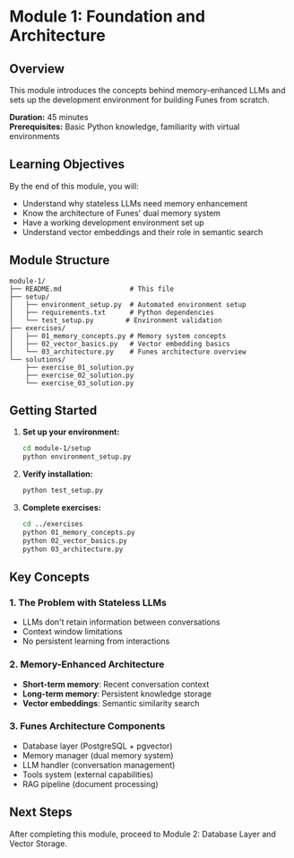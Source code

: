 # Module 1: Foundation and Architecture

## Overview
This module introduces the concepts behind memory-enhanced LLMs and sets up the development environment for building Funes from scratch.

**Duration:** 45 minutes  
**Prerequisites:** Basic Python knowledge, familiarity with virtual environments

## Learning Objectives
By the end of this module, you will:
- Understand why stateless LLMs need memory enhancement
- Know the architecture of Funes' dual memory system
- Have a working development environment set up
- Understand vector embeddings and their role in semantic search

## Module Structure
```
module-1/
├── README.md                 # This file
├── setup/
│   ├── environment_setup.py  # Automated environment setup
│   ├── requirements.txt      # Python dependencies
│   └── test_setup.py        # Environment validation
├── exercises/
│   ├── 01_memory_concepts.py # Memory system concepts
│   ├── 02_vector_basics.py   # Vector embedding basics
│   └── 03_architecture.py    # Funes architecture overview
└── solutions/
    ├── exercise_01_solution.py
    ├── exercise_02_solution.py
    └── exercise_03_solution.py
```

## Getting Started

1. **Set up your environment:**
   ```bash
   cd module-1/setup
   python environment_setup.py
   ```

2. **Verify installation:**
   ```bash
   python test_setup.py
   ```

3. **Complete exercises:**
   ```bash
   cd ../exercises
   python 01_memory_concepts.py
   python 02_vector_basics.py
   python 03_architecture.py
   ```

## Key Concepts

### 1. The Problem with Stateless LLMs
- LLMs don't retain information between conversations
- Context window limitations
- No persistent learning from interactions

### 2. Memory-Enhanced Architecture
- **Short-term memory**: Recent conversation context
- **Long-term memory**: Persistent knowledge storage
- **Vector embeddings**: Semantic similarity search

### 3. Funes Architecture Components
- Database layer (PostgreSQL + pgvector)
- Memory manager (dual memory system)
- LLM handler (conversation management)
- Tools system (external capabilities)
- RAG pipeline (document processing)

## Next Steps
After completing this module, proceed to Module 2: Database Layer and Vector Storage.
